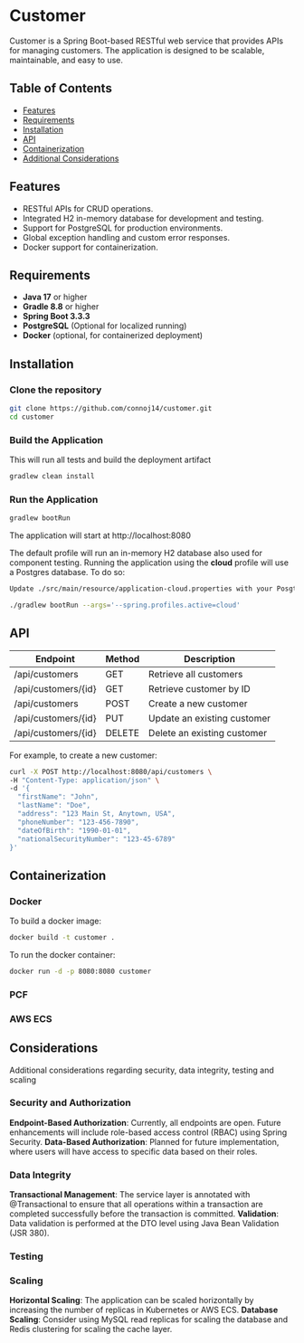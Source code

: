 # **Customer**

Customer is a Spring Boot-based RESTful web service that provides APIs for
managing customers. The application is designed to be scalable, maintainable,
and easy to use.

## **Table of Contents**

- [Features](#features)
- [Requirements](#requirements)
- [Installation](#installation)
- [API](#api)
- [Containerization](#containerization)
- [Additional Considerations](#considerations)

## **Features**

- RESTful APIs for CRUD operations.
- Integrated H2 in-memory database for development and testing.
- Support for PostgreSQL for production environments.
- Global exception handling and custom error responses.
- Docker support for containerization.

## **Requirements**

- **Java 17** or higher
- **Gradle 8.8** or higher
- **Spring Boot 3.3.3**
- **PostgreSQL** (Optional for localized running)
- **Docker** (optional, for containerized deployment)

## Installation

### **Clone the repository**
```bash
git clone https://github.com/connoj14/customer.git
cd customer
```

### **Build the Application**
This will run all tests and build the deployment artifact
```bash
gradlew clean install
```

### **Run the Application**
```bash
gradlew bootRun
```
The application will start at http://localhost:8080

The default profile will run an in-memory H2 database also used for component testing.
Running the application using the **cloud** profile will use a Postgres database. To do so:
```bash
Update ./src/main/resource/application-cloud.properties with your PosgtreSQL server settings

./gradlew bootRun --args='--spring.profiles.active=cloud'
```
## API
| Endpoint            | Method | Description             |
|---------------------|--------|-------------------------|
| /api/customers      | GET    | Retrieve all customers  |
| /api/customers/{id} | GET    | Retrieve customer by ID |
| /api/customers      | POST   | Create a new customer |
| /api/customers/{id} | PUT    | Update an existing customer |
| /api/customers/{id} | DELETE | Delete an existing customer |

For example, to create a new customer:
```bash
curl -X POST http://localhost:8080/api/customers \
-H "Content-Type: application/json" \
-d '{
  "firstName": "John",
  "lastName": "Doe",
  "address": "123 Main St, Anytown, USA",
  "phoneNumber": "123-456-7890",
  "dateOfBirth": "1990-01-01",
  "nationalSecurityNumber": "123-45-6789"
}'
```
## Containerization
### Docker
To build a docker image:
```bash
docker build -t customer .
```
To run the docker container:
```bash
docker run -d -p 8080:8080 customer
```
### PCF
### AWS ECS

## Considerations
Additional considerations regarding security, data integrity, testing and scaling

### Security and Authorization
**Endpoint-Based Authorization**: Currently, all endpoints are open. Future enhancements will include role-based access control (RBAC) using Spring Security.
**Data-Based Authorization**: Planned for future implementation, where users will have access to specific data based on their roles.

### Data Integrity
**Transactional Management**: The service layer is annotated with @Transactional to ensure that all operations within a transaction are completed successfully before the transaction is committed.
**Validation**: Data validation is performed at the DTO level using Java Bean Validation (JSR 380).

### Testing

### Scaling
**Horizontal Scaling**: The application can be scaled horizontally by increasing the number of replicas in Kubernetes or AWS ECS.
**Database Scaling**: Consider using MySQL read replicas for scaling the database and Redis clustering for scaling the cache layer.
